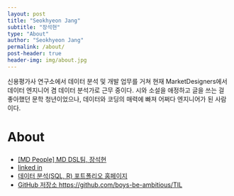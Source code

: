 ```yaml
---
layout: post
title: "Seokhyeon Jang"
subtitle: "장석현"
type: "About"
author: "Seokhyeon Jang"
permalink: /about/
post-header: true
header-img: img/about.jpg
---
```


신용평가사 연구소에서 데이터 분석 및 개발 업무를 거쳐 현재 MarketDesigners에서 데이터 엔지니어 겸 데이터 분석가로 근무 중이다. 시와 소설을 애정하고 글을 쓰는 걸 좋아했던 문학 청년이었으나, 데이터와 코딩의 매력에 빠져 어쩌다 엔지니어가 된 사람이다.

# About
### 

- [ [MD People] MD DSL팀, 장석현 ](https://brunch.co.kr/@choikyunghe/74)
- [ linked in ](https://www.linkedin.com/in/seokhyeonjang/)
- [ 데이터 분석(SQL, R) 포트폴리오 홈페이지 ](http://rpubs.com/verbena/)
- [ GitHub 저장소 ]()https://github.com/boys-be-ambitious/TIL

<br />
